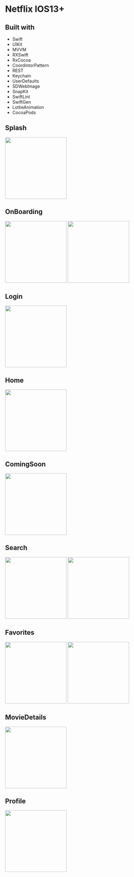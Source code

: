 # Netflix IOS13+

## Built with

- Swift
- UIKit
- MVVM
- RXSwift
- RxCocoa
- CoordintorPattern
- REST
- Keychain
- UserDefaults
- SDWebImage
- SnapKit
- SwiftLint
- SwiftGen
- LottieAnimation
- CocoaPods

## Splash 

<img src="/Screeshots/Splash.png" width="200">

## OnBoarding

<img src="/Screeshots/OnBoarding1.png" width="200"> <img src="/Screeshots/OnBoarding2.png" width="200">

## Login

<img src="/Screeshots/Login.png" width="200">

## Home 

<img src="/Screeshots/Home.png" width="200">

## ComingSoon

<img src="/Screeshots/CommingSoon.png" width="200">

## Search

<img src="/Screeshots/Search1.png" width="200"> <img src="/Screeshots/Search2.png" width="200">

## Favorites

<img src="/Screeshots/Favorites1.png" width="200"> <img src="/Screeshots/Favorites2.png" width="200">

## MovieDetails

<img src="/Screeshots/MovieDetails.png" width="200">

## Profile

<img src="/Screeshots/Profile.png" width="200">

